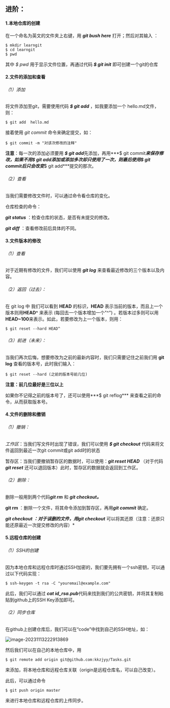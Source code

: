 ## 进阶：

#### 1.本地仓库的创建

  在一个命名为英文的文件夹上右键，用 ***git bush here***  打开；然后对其输入  ：

```
$ mkdir learngit
$ cd learngit
$ pwd
```

其中 *$ pwd*   用于显示文件位置，再通过代码  ***$ git init***    即可创建一个git的仓库

#### 2.文件的添加和查看

###### （1）添加

将文件添加至git，需要使用代码 ***$ git add***   ，如我要添加一个 hello.md文件，则：

```
$ git add  hello.md
```

接着使用 *git commit*  命令来确定提交，如：

```
$ git commit -m "对该次修改的注释"
```

**注意**：每一次的添加必须要用 ***$ git add***先添加，再用***$ git commit***来保存修改，如果不用$ git add添加或添加多次却只使用了一次，则最后使用$ ***git commit***后只会改变***$ git add***提交的那次。



###### （2）查看

当我们需要修改文件时，可以通过命令看仓库的变化。

仓库检查的命令：

***git status***   ：检查仓库的状态，是否有未提交的修改。

***git diff***        ：查看修改前后具体的不同。

#### 3.文件版本的修改

###### （1）查看

对于近期有修改的文件，我们可以使用  ***git log***   来查看最近修改的三个版本以及内容。

###### （2）返回（过去）：

在 git log 中 我们可以看到  **HEAD**  的标识，**HEAD** 表示当前的版本，而且上一个版本则用**HEAD^**  来表示  (每回去一个版本增加一个"^") 。若版本过多则可以用**HEAD~100**来表示。如此，若要修改为上一个版本，则用：

```
$ git reset --hard HEAD^
```

###### （3）前进（未来）：

当我们再次后悔，想要修改为之前的最新内容时，我们只需要记住之前我们用 **git log**   查看的版本号，此时我们输入：

```
$ git reset --hard (之前的版本号前几位)
```

**注意：前几位最好是三位以上**

如果你不记得之前的版本号了，还可以使用***$ git reflog***  来查看之前的命令，从而获取版本号。

#### 4.文件的删除和撤销

###### （1）撤销：

*工作区*：当我们写文件时出现了错误，我们可以使用 ***$ git checkout***   代码来将文件返回到最近一次git commit或git add时的状态

暂存区：当我们要撤销暂存区的数据时，可以使用：***git reset HEAD <file>***（对于代码***git reset***  还可以退回版本）此时，暂存区的数据就会返回到工作区。

###### （2）删除：

删除一般用到两个代码***git rm*** 和 ***git checkout。***

**git rm**  ：删除一个文件，将其命令添加到暂存区，再用***git commit***   确定。

***git checkout  ：对于误删的文件，用git checkout*** 可以将其还原（注意：还原只能还原最近一次提交修改的内容）*

#### 5.远程仓库的创建

###### （1）SSH的创建

因为本地仓库和远程仓库时通过SSH加密的，我们要先拥有一个ssh密钥，可以通过以下代码实现：

```
$ ssh-keygen -t rsa -C "youremail@example.com"
```

此后，我们可以通过 ***cat id_rsa.pub***代码来找到我们的公共密钥，并将其复制粘贴到github上的SSH Key添加即可。

###### （2）同步仓库

在github上创建仓库后，我们可以在“code”中找到自己的SSH地址，如：

![image-20231113222913869](C:\Users\oojks\AppData\Roaming\Typora\typora-user-images\image-20231113222913869.png)

然后我们可以在自己的本地仓库中，用

```
$ git remote add origin git@github.com:kkzjyy/Tasks.git
```

来添加，将本地仓库和远程仓库关联（origin是远程仓库名，可以自己改变）。

此后，可以通过命令

```
$ git push origin master
```

来进行本地仓库和远程仓库的上传同步。